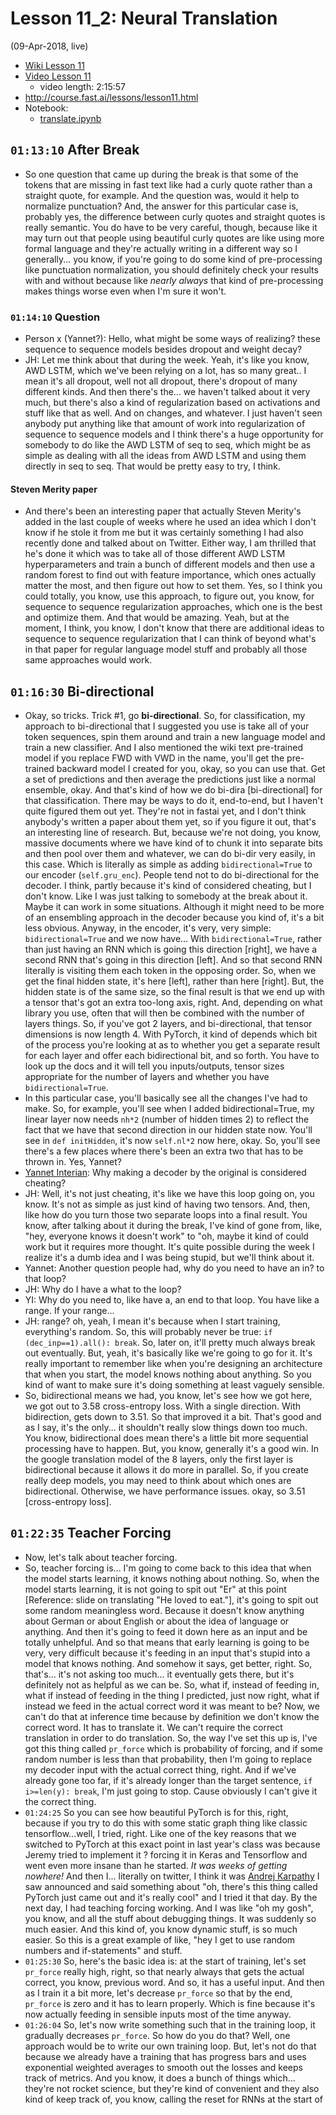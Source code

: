 # Lesson 11_2:  Neural Translation

(09-Apr-2018, live)  

- [Wiki Lesson 11](http://forums.fast.ai/t/part-2-lesson-11-wiki/14699)
- [Video Lesson 11](https://www.youtube.com/watch?v=tY0n9OT5_nA&feature=youtu.be) 
  - video length:  2:15:57
- http://course.fast.ai/lessons/lesson11.html
- Notebook:  
   * [translate.ipynb](https://github.com/fastai/fastai/blob/master/courses/dl2/translate.ipynb)
   
## `01:13:10` After Break
- So one question that came up during the break is that some of the tokens that are missing in fast text like had a curly quote rather than a straight quote, for example.  And the question was, would it help to normalize punctuation?  And, the answer for this particular case is, probably yes, the difference between curly quotes and straight quotes is really semantic.  You do have to be very careful, though, because like it may turn out that people using beautiful curly quotes are like using more formal language and they're actually writing in a different way so I generally... you know, if you're going to do some kind of pre-processing like punctuation normalization, you should definitely check your results with and without because like *nearly always* that kind of pre-processing makes things worse even when I'm sure it won't.

### `01:14:10`  Question
- Person x (Yannet?):  Hello, what might be some ways of realizing? these sequence to sequence models besides dropout and weight decay?
- JH:  Let me think about that during the week. Yeah, it's like you know, AWD LSTM, which we've been relying on a lot, has so many great.. I mean it's all dropout, well not all dropout,  there's dropout of many different kinds. And then there's the... we haven't talked about it very much, but there's also a kind of regularization based on activations and stuff like that as well.  And on changes, and whatever.  I just haven't seen anybody put anything like that amount of work into regularization of sequence to sequence models and I think there's a huge opportunity for somebody to do like the AWD LSTM of seq to seq, which might be as simple as dealing with all the ideas from AWD LSTM and using them directly in seq to seq.  That would be pretty easy to try, I think.  

#### Steven Merity paper
- And there's been an interesting paper that actually Steven Merity's added in the last couple of weeks where he used an idea which I don't know if he stole it from me but it was certainly something I had also recently done and talked about on Twitter.  Either way, I am thrilled that he's done it which was to take all of those different AWD LSTM hyperparameters and train a bunch of different models and then use a random forest to find out with feature importance, which ones actually matter the most, and then figure out how to set them. Yes, so I think you could totally, you know, use this approach, to figure out, you know, for sequence to sequence regularization approaches, which one is the best and optimize them.  And that would be amazing. Yeah, but at the moment, I think, you know, I don't know that there are additional ideas to sequence to sequence regularization that I can think of beyond what's in that paper for regular language model stuff and probably all those same approaches would work.

## `01:16:30` Bi-directional
- Okay, so tricks.  Trick #1, go **bi-directional**.  So, for classification, my approach to bi-directional that I suggested you use is take all of your token sequences, spin them around and train a new language model and train a new classifier. And I also mentioned the wiki text pre-trained model if you replace FWD with VWD in the name, you'll get the pre-trained backward model I created for you, okay, so you can use that.  Get a set of predictions and then average the predictions just like a normal ensemble, okay.  And that's kind of how we do bi-dira [bi-directional] for that classification.  There may be ways to do it, end-to-end, but I haven't quite figured them out yet.  They're not in fastai yet, and I don't think anybody's written a paper about them yet, so if you figure it out, that's an interesting line of research.  But, because we're not doing, you know, massive documents where we have kind of to chunk it into separate bits and then pool over them and whatever, we can do bi-dir very easily, in this case.  Which is literally as simple as adding `bidirectional=True` to our encoder (`self.gru_enc`).  People tend not to do bi-directional for the decoder.  I think, partly because it's kind of considered cheating, but I don't know.  Like I was just talking to somebody at the break about it.  Maybe it can work in some situations.  Although it might need to be more of an ensembling approach in the decoder because you kind of, it's a bit less obvious.  Anyway, in the encoder, it's very, very simple:  `bidirectional=True` and we now have... With `bidirectional=True`, rather than just having an RNN which is going this direction [right], we have a second RNN that's going in this direction [left].  And so that second RNN literally is visiting them each token in the opposing order.  So, when we get the final hidden state, it's here [left], rather than here [right].  But, the hidden state is of the same size, so the final result is that we end up with a tensor that's got an extra too-long axis, right.  And, depending on what library you use, often that will then be combined with the number of layers things.  So, if you've got 2 layers, and bi-directional, that tensor dimensions is now length 4.  With PyTorch, it kind of depends which bit of the process you're looking at as to whether you get a separate result for each layer and offer each bidirectional bit, and so forth.  You have to look up the docs and it will tell you inputs/outputs, tensor sizes appropriate for the number of layers and whether you have `bidirectional=True`.
- In this particular case, you'll basically see all the changes I've had to make.  So, for example, you'll see when I added bidirectional=True, my linear layer now needs `nh*2` (number of hidden times 2) to reflect the fact that we have that second direction in our hidden state now.  You'll see in `def initHidden`, it's now  `self.nl*2` now here, okay. So, you'll see there's a few places where there's been an extra two that has to be thrown in.  Yes, Yannet?
- [Yannet Interian](https://www.linkedin.com/in/interian/): Why making a decoder by the original is considered cheating?  
- JH:  Well, it's not just cheating, it's like we have this loop going on, you know.  It's not as simple as just kind of having two tensors.  And, then, like how do you turn those two separate loops into a final result.  You know, after talking about it during the break, I've kind of gone from, like, "hey, everyone knows it doesn't work" to "oh, maybe it kind of could work but it requires more thought.  It's quite possible during the week I realize it's a dumb idea and I was being stupid, but we'll think about it.
- Yannet:  Another question people had, why do you need to have an in? to that loop?
- JH:  Why do I have a what to the loop?
- YI:  Why do you need to, like have a, an end to that loop.  You have like a range.  If your range...
- JH:  range? oh, yeah, I mean it's because when I start training, everything's random.  So, this will probably never be true:  `if (dec_inp==1).all(): break`. So, later on, it'll pretty much always break out eventually.  But, yeah, it's basically like we're going to go for it.  It's really important to remember like when you're designing an architecture that when you start, the model knows nothing about anything.  So you kind of want to make sure it's doing something at least vaguely sensible.
- So, bidirectional means we had, you know, let's see how we got here, we got out to 3.58 cross-entropy loss.  With a single direction.  With bidirection, gets down to 3.51. So that improved it a bit.  That's good and as I say, it's the only... it shouldn't really slow things down too much.  You know, bidirectional does mean there's a little bit more sequential processing have to happen.  But, you know, generally it's a good win.  In the google translation model of the 8 layers, only the first layer is bidirectional because it allows it do more in parallel. So, if you create really deep models, you may need to think about which ones are bidirectional.  Otherwise, we have performance issues. okay, so 3.51 [cross-entropy loss].

## `01:22:35` Teacher Forcing
- Now, let's talk about teacher forcing.
- So, teacher forcing is... I'm going to come back to this idea that when the model starts learning, it knows nothing about nothing. So, when the model starts learning, it is not going to spit out "Er" at this point [Reference:  slide on translating "He loved to eat."], it's going to spit out some random meaningless word. Because it doesn't know anything about German or about English or about the idea of language or anything.  And then it's going to feed it down here as an input and be totally unhelpful.  And so that means that early learning is going to be very, very difficult because it's feeding in an input that's stupid into a model that knows nothing.  And somehow it says, get better, right.  So, that's... it's not asking too much... it eventually gets there, but it's definitely not as helpful as we can be.  So, what if, instead of feeding in, what if instead of feeding in the thing I predicted, just now right, what if instead we feed in the actual correct word it was meant to be?  Now, we can't do that at inference time because by definition we don't know the correct word. It has to translate it.  We can't require the correct translation in order to do translation.  So, the way I've set this up is, I've got this thing called `pr_force` which is probability of forcing, and if some random number is less than that probability, then I'm going to replace my decoder input with the actual correct thing, right.  And if we've already gone too far, if it's already longer than the target sentence, `if i>=len(y): break`, I'm just going to stop.  Cause obviously I can't give it the correct thing.
- `01:24:25` So you can see how beautiful PyTorch is for this, right, because if you try to do this with some static graph thing like classic tensorflow...well, I tried, right.  Like one of the key reasons that we switched to PyTorch at this exact point in last year's class was because Jeremy tried to implement it ? forcing it in Keras and Tensorflow and went even more insane than he started.  *It was weeks of getting nowhere!*  And then I... literally on twitter, I think it was [Andrej Karpathy](https://twitter.com/karpathy) I saw announced and said something about "oh, there's this thing called PyTorch just came out and it's really cool" and I tried it that day.  By the next day, I had teaching forcing working.  And I was like "oh my gosh", you know, and all the stuff about debugging things.  It was suddenly so much easier.  And this kind of, you know dynamic stuff, is so much easier.  So this is a great example of like, "hey I get to use random numbers and if-statements" and stuff. 
- `01:25:30` So, here's the basic idea is: at the start of training, let's set `pr_force` really high, right, so that nearly always that gets the actual correct, you know, previous word.  And so, it has a useful input.  And then as I train it a bit more, let's decrease `pr_force` so that by the end, `pr_force` is zero and it has to learn properly.  Which is fine because it's now actually feeding in sensible inputs most of the time anyway.
- `01:26:04` So, let's now write something such that in the training loop, it gradually decreases `pr_force`.  So how do you do that?  Well, one approach would be to write our own training loop.  But, let's not do that because we already have a training that has progress bars and uses exponential weighted averages to smooth out the losses and keeps track of metrics.  And you know, it does a bunch of things which... they're not rocket science, but they're kind of convenient and they also kind of keep track of, you know, calling the reset for RNNs at the start of 
